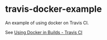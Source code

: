 travis-docker-example
=====================

An example of using docker on Travis CI.

See [Using Docker in Builds - Travis CI](https://docs.travis-ci.com/user/docker/)

